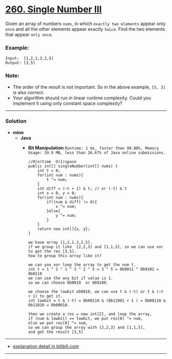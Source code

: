 # [260. Single Number III](https://leetcode.com/problems/single-number-iii/)

Given an array of numbers `nums`, in which `exactly two elements` appear only `once` and all the other elements appear exactly `twice`.
Find the two elements that appear `only once`.

### Example:
```
Input:  [1,2,1,3,2,5]
Output: [3,5]
```

### Note:
* The order of the result is not important. So in the above example, `[5, 3]` is also correct.
* Your algorithm should run in linear runtime complexity. Could you implement it using only constant space complexity?

---


### Solution
* **mine**
  * **Java** 
    * **Bit Manipulation** `Runtime: 1 ms, faster than 99.80%, Memory Usage: 39.9 MB, less than 26.67% of Java online submissions.`
      ```
      //O(n)time  O(1)space
      public int[] singleNumber(int[] nums) {
          int t = 0;
          for(int num : nums){
              t ^= num;
          }
          int diff = (~t + 1) & t; // or (-t) & t
          int x = 0, y = 0;
          for(int num : nums){
              if((num & diff) != 0){
                  x ^= num;
              }else{
                  y ^= num;
              }
          }
          return new int[]{x, y};
      }
      ```
      
      ```
      we have array [1,2,1,3,2,5].
      if we group it like  [2,2,3] and [1,1,5], so we can use xor to get the res [3,5].
      how to group this array like it?

      we can you xor loop the array to get the num t.
      int t = 1 ^ 2 ^ 1 ^ 3 ^ 2 ^ 5 = 3 ^ 5 = 0b0011 ^ 0b0101 = 0b0110
      we can use the any bit if value is 1. 
      so we can choose 0b0010  or 0b0100.

      we choose the lowbit ob0010, we can use t & (-t) or t & (~t + 1) to get it.
      int lowbit = t & (-t) = 0b00110 & (0b11001 + 1 ) = 0b00110 & 0b11010 = 0b00010.

      then we create a res = new int[2], and loop the array, 
      if (num & lowbit) == lowbit, we put res[0] ^= num,
      else we put res[0] ^= num,
      so we can group the array with [2,2,3] and [1,1,5],
      and get the result [3,5]
      ```
      
---

* [explanation detail in bilibili.com](https://www.bilibili.com/video/BV11K411V7F3)

---
